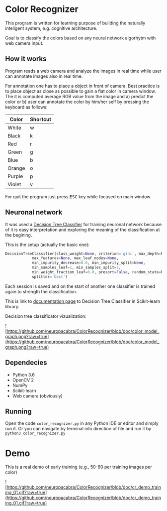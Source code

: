 # Color Recognizer

This program is written for learning purpose of
building the naturally inteligent system, e.g.
cognitive architecture.

Goal is to classify the colors based on any neural network
algorhytm with web camera input.

## How it works

Program reads a web camera and analyze the images in real
time while user can annotate images also in real time.

For annotation one has to place a object in front of camera.
Best practice is to place object as close as possible to gain
a flat color in camera window. The it is computed average RGB
value from the image and a) predict the color or b) user can
annotate the color by him/her self by pressing the keyboard as follows:


| Color | Shortcut |
|-------|----------|
| White | w        |
| Black | k        |
| Red   | r        |
| Green | g        |
| Blue  | b        |
| Orange | o       |
| Purple | p       |
| Violet | v       |


For quit the program just press <kbd>ESC</kbd> key while focused on main
window.

## Neuronal network

It was used a [Decision Tree Classifier](https://en.wikipedia.org/wiki/Decision_tree_learning) for training neuronal
network because of it is easy interpretation and exploring
the meaning of the classification at the begining.

This is the setup (actually the basic one):
```python
DecisionTreeClassifier(class_weight=None, criterion='gini', max_depth=None,
            max_features=None, max_leaf_nodes=None,
            min_impurity_decrease=0.0, min_impurity_split=None,
            min_samples_leaf=1, min_samples_split=2,
            min_weight_fraction_leaf=0.0, presort=False, random_state=None,
            splitter='best')
```

Each session is saved and on the start of another one classifier
is trained again to strength the classification.

This is link to [documentation page](http://scikit-learn.org/stable/modules/tree.html) to Decision Tree Classifier in Scikit-learn library.

Decision tree classificator vizualization:


![https://github.com/neuropacabra/ColorRecognizer/blob/doc/color_model_graph.png?raw=true](https://github.com/neuropacabra/ColorRecognizer/blob/doc/color_model_graph.png?raw=true)


## Dependecies

- Python 3.6
- OpenCV 2
- NumPy
- Scikit-learn
- Web camera (obviously)

## Running

Open the code ```color_recognizer.py``` in any Python IDE
or editor and simply run it. Or you can navigate by terminal
into direction of file and run it by ```python3 color_recognizer.py```

# Demo

This is a real demo of early training (e.g., 50-60 per training images per color)


![https://github.com/neuropacabra/ColorRecognizer/blob/doc/cr_demo_training_01.gif?raw=true](https://github.com/neuropacabra/ColorRecognizer/blob/doc/cr_demo_training_01.gif?raw=true)

